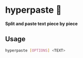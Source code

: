 # hyperpaste 🍜

**Split and paste text piece by piece**


## Usage

```sh
hyperpaste [OPTIONS] <TEXT>
```
